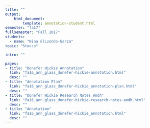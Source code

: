 ```yaml
---
title: ""
output:
    html_document:
        template: annotation-student.html
semester: "fa17"
fullsemester: "Fall 2017"
students:
  - name: "Nina Elizondo-Garza"
topic: "Stucco"

intro: ""

pages:
- title: "Donefer Hickie Annotation"
  link: "fa16_ann_glass_donefer-hickie-annotation.html"
  desc: ""
- title: "Annotation Plan"
  link: "fa16_ann_glass_donefer-hickie_annotation-plan.html"
  desc: ""
- title: "Donefer Hickie Research Notes Amdh"
  link: "fa16_ann_glass_donefer-hickie-research-notes-amdh.html"
  desc: ""
- title: "Annotation"
  link: "fa16_ann_glass_donefer-hickie_annotation.html"
  desc: ""
---
```

